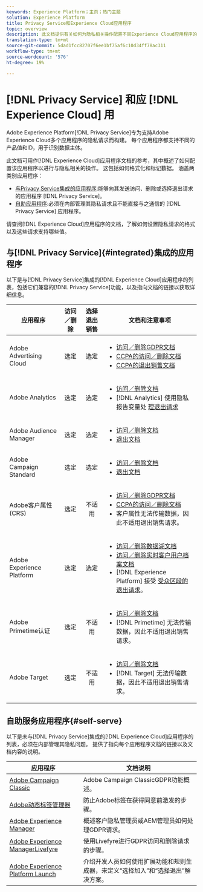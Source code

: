 ```yaml
---
keywords: Experience Platform；主页；热门主题
solution: Experience Platform
title: Privacy Service和Experience Cloud应用程序
topic: overview
description: 此文档提供有关如何为隐私相关操作配置不同Experience Cloud应用程序的参考。
translation-type: tm+mt
source-git-commit: 5dad1fcc82707f6ee1bf75af6c10d34ff78ac311
workflow-type: tm+mt
source-wordcount: '576'
ht-degree: 19%

---
```



# [!DNL Privacy Service] 和应 [!DNL Experience Cloud] 用

Adobe Experience Platform[!DNL Privacy Service]专为支持Adobe Experience Cloud多个应用程序的隐私请求而构建。 每个应用程序都支持不同的产品值和ID，用于识别数据主体。

此文档可用作[!DNL Experience Cloud]应用程序文档的参考，其中概述了如何配置该应用程序以进行与隐私相关的操作。 这包括如何格式化和标记数据。 涵盖两类别应用程序：

* [与Privacy Service集成的应用程序](#integrated):能够向其发送访问、删除或选择退出请求的应用程序 [!DNL Privacy Service]。
* [自助应用程序](#self-serve):必须在内部管理其隐私请求且不能直接与之通信的 [!DNL Privacy Service] 应用程序。

请查阅[!DNL Experience Cloud]应用程序的文档，了解如何设置隐私请求的格式以及这些请求支持哪些值。

## 与[!DNL Privacy Service]{#integrated}集成的应用程序

以下是与[!DNL Privacy Service]集成的[!DNL Experience Cloud]应用程序的列表，包括它们兼容的[!DNL Privacy Service]功能，以及指向文档的链接以获取详细信息。

| 应用程序 | 访问／删除 | 选择退出销售 | 文档和注意事项 |
--- | :---: | :---: | ---
| Adobe Advertising Cloud | 选定 | 选定 | <ul><li>[访问／删除GDPR文档](https://experienceleague.adobe.com/docs/advertising-cloud/privacy/ad-cloud-gdpr.html)</li><li>[CCPA的访问／删除文档](https://experienceleague.adobe.com/docs/advertising-cloud/privacy/ad-cloud-ccpa-access-delete.html)</li><li>[CCPA的退出销售文档](https://experienceleague.adobe.com/docs/advertising-cloud/privacy/ad-cloud-ccpa-opt-out-of-sale.html)</li></ul> |
| Adobe Analytics | 选定 | 选定 | <ul><li>[访问／删除文档](https://docs.adobe.com/content/help/en/analytics/admin/data-governance/an-gdpr-overview.html)</li><li>[!DNL Analytics] 使用隐私报告变量处 [理退出请求](https://docs.adobe.com/content/help/en/analytics/admin/data-governance/consent-variables.html)</li></ul> |
| Adobe Audience Manager | 选定 | 选定 | <ul><li>[访问／删除文档](https://docs.adobe.com/content/help/zh-Hans/audience-manager/user-guide/overview/data-privacy/data-privacy-requests.html)</li><li>[退出文档](https://docs.adobe.com/content/help/en/audience-manager/user-guide/features/declared-ids.html)</li></ul> |
| Adobe Campaign Standard | 选定 | 选定 | <ul><li>[访问／删除文档](https://docs.campaign.adobe.com/doc/standard/getting_started/en/ACS_GDPR.html)</li><li>[退出文档](../segmentation/honoring-opt-outs.md)</li></ul> |
| Adobe客户属性(CRS) | 选定 | 不适用 | <ul><li>[访问／删除GDPR文档](https://docs.adobe.com/content/help/zh-Hans/core-services/interface/customer-attributes/gdpr.html)</li><li>[CCPA的访问／删除文档](https://docs.adobe.com/content/help/zh-Hans/core-services/interface/customer-attributes/ccpa.html)</li><li>客户属性无法传输数据，因此不适用退出销售请求。</li></ul> |
| Adobe Experience Platform | 选定 | 选定 | <ul><li>[访问／删除数据湖文档](../catalog/privacy.md)</li><li>[访问／删除实时客户用户档案文档](../profile/privacy.md)</li><li>[!DNL Experience Platform] 接受 [受众区段的退出请求](../segmentation/honoring-opt-outs.md)。</li></ul> |
| Adobe Primetime认证 | 选定 | 不适用 | <ul><li>[访问／删除文档](http://tve.helpdocsonline.com/how-to-make-a-privacy-request)</li><li>[!DNL Primetime] 无法传输数据，因此不适用退出销售请求。</li></ul> |
| Adobe Target | 选定 | 不适用 | <ul><li>[访问／删除文档](https://docs.adobe.com/content/help/zh-Hans/target/using/implement-target/before-implement/privacy/cmp-privacy-and-general-data-protection-regulation.html)</li><li>[!DNL Target] 无法传输数据，因此不适用退出销售请求。</li></ul> |


## 自助服务应用程序{#self-serve}

以下是未与[!DNL Privacy Service]集成的[!DNL Experience Cloud]应用程序的列表，必须在内部管理其隐私问题。 提供了指向每个应用程序文档的链接以及文档内容的说明。

| 应用程序 | 文档说明 |
| ------- | ----------- |
| [Adobe Campaign Classic](https://docs.campaign.adobe.com/doc/AC/getting_started/EN/ACC_GDPR.html) | Adobe Campaign ClassicGDPR功能概述。 |
| [Adobe动态标签管理器](https://docs.adobe.com/content/help/zh-Hans/dtm/using/tools/opt-in.html) | 防止Adobe标签在获得同意前激发的步骤。 |
| [Adobe Experience Manager](https://helpx.adobe.com/experience-manager/6-4/managing/using/gdpr-compliance.html) | 概述客户隐私管理员或AEM管理员如何处理GDPR请求。 |
| [Adobe Experience ManagerLivefyre](https://docs.adobe.com/content/help/en/livefyre/using/settings-other/privacy-requests/c-gdpr-compliance.html) | 使用Livefyre进行GDPR访问和删除请求的步骤。 |
| [Adobe Experience Platform Launch](https://docs.adobelaunch.com/client-side-information/deploy-javascript-tags-to-opt-in-to-launch) | 介绍开发人员如何使用扩展功能和规则生成器，来定义“选择加入”和“选择退出”解决方案。 |

